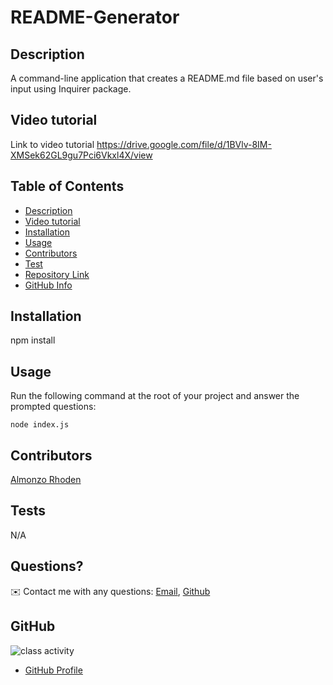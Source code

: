 # README-Generator


## Description 
A command-line application that creates a README.md file based on user's input using Inquirer package.

## Video tutorial
Link to video tutorial https://drive.google.com/file/d/1BVlv-8IM-XMSek62GL9gu7Pci6Vkxl4X/view

## Table of Contents
- [Description](#Description)
- [Video tutorial](#Video)
- [Installation](#Installation)
- [Usage](#Usage)
- [Contributors](#Contributors)
- [Test](#Test)
- [Repository Link](#Repository)
- [GitHub Info](#GitHub) 

## Installation
npm install

## Usage
Run the following command at the root of your project and answer the prompted questions: 

`node index.js`


## Contributors
[Almonzo Rhoden](https://github.com/AlmonzoRhoden)

## Tests
N/A

## Questions?
✉️ Contact me with any questions: [Email](almonzo.rhoden@gmail.com), [Github](https://github.com/AlmonzoRhoden)

## GitHub
![class activity](https://user-images.githubusercontent.com/61447353/99162776-58830780-26cf-11eb-990c-ecca64de0e36.JPG)
- [GitHub Profile](https://github.com/AlmonzoRhoden)
